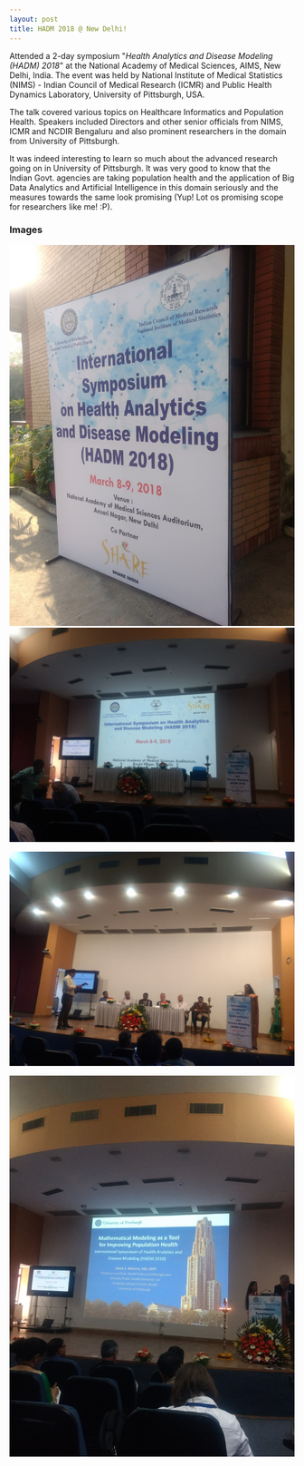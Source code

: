```yaml
---
layout: post
title: HADM 2018 @ New Delhi!
---
```


<div class="container">
  <p>Attended a 2-day symposium "<i>Health Analytics and Disease Modeling (HADM) 2018</i>" at the National Academy of Medical Sciences, AIMS, New Delhi, India. The event was held by National Institute of Medical Statistics (NIMS) - Indian Council of Medical Research (ICMR) and Public Health Dynamics Laboratory, University of Pittsburgh, USA.</p>
  <p>The talk covered various topics on Healthcare Informatics and Population Health. Speakers included Directors and other senior officials from NIMS, ICMR and NCDIR Bengaluru and also prominent researchers in the domain from University of Pittsburgh.</p>
  <p>It was indeed interesting to learn so much about the advanced research going on in University of Pittsburgh. It was very good to know that the Indian Govt. agencies are taking population health and the application of Big Data Analytics and Artificial Intelligence in this domain seriously and the measures towards the same look promising (Yup! Lot os promising scope for researchers like me! :P).</p>
  <h3>Images</h3>
  <div class="row">
    <div class="col-md-6">
      <div class="thumbnail">
        <a href="../images/hadm2018/hadm1.jpg" target="_blank">
          <img src="../images/hadm2018/hadm1.jpg" class="img-rounded" alt="HADM 2018" >
          <div class="caption">
          </div>
        </a>
      </div>
    </div>
    <div class="col-md-6">
      <div class="thumbnail">
        <a href="../images/hadm2018/hadm2.jpg" target="_blank">
          <img src="../images/hadm2018/hadm2.jpg" class="img-rounded" alt="HADM 2018" >
          <div class="caption">
            <p></p>
          </div>
        </a>
      </div>
    </div>
  </div>
  <div class="row">
    <div class="col-md-6">
      <div class="thumbnail">
        <a href="../images/hadm2018/hadm3.jpg" target="_blank">
          <img src="../images/hadm2018/hadm3.jpg" class="img-rounded" alt="HADM 2018" >
          <div class="caption">
            <p></p>
          </div>
        </a>
      </div>
    </div>
    <div class="col-md-6">
      <div class="thumbnail">
        <a href="../images/hadm2018/hadm4.jpg" target="_blank">
          <img src="../images/hadm2018/hadm4.jpg" class="img-rounded" alt="HADM 2018" >
          <div class="caption">
            <p></p>
          </div>
        </a>
      </div>
    </div>
  </div>
</div>